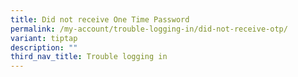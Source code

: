 ```yaml
---
title: Did not receive One Time Password
permalink: /my-account/trouble-logging-in/did-not-receive-otp/
variant: tiptap
description: ""
third_nav_title: Trouble logging in
---
```

